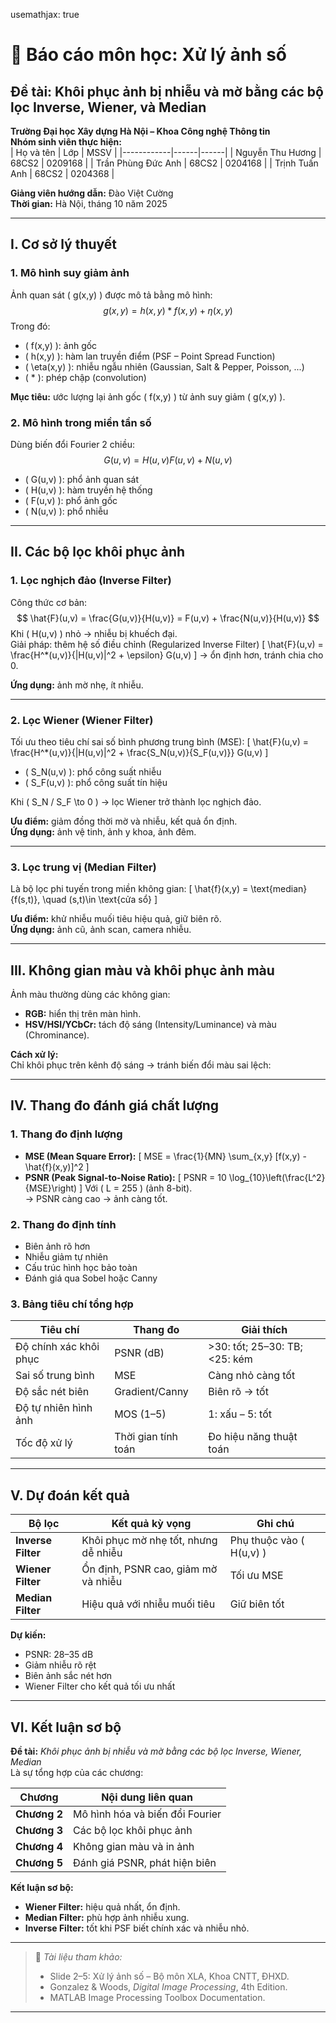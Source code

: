 usemathjax: true
# 🎯 Báo cáo môn học: Xử lý ảnh số  
## Đề tài: Khôi phục ảnh bị nhiễu và mờ bằng các bộ lọc Inverse, Wiener, và Median  

**Trường Đại học Xây dựng Hà Nội – Khoa Công nghệ Thông tin**  
**Nhóm sinh viên thực hiện:**  
| Họ và tên | Lớp | MSSV |
|------------|------|------|
| Nguyễn Thu Hương | 68CS2 | 0209168 |
| Trần Phùng Đức Anh | 68CS2 | 0204168 |
| Trịnh Tuấn Anh | 68CS2 | 0204368 |

**Giảng viên hướng dẫn:** Đào Việt Cường  
**Thời gian:** Hà Nội, tháng 10 năm 2025  

---

## I. Cơ sở lý thuyết

### 1. Mô hình suy giảm ảnh
Ảnh quan sát \( g(x,y) \) được mô tả bằng mô hình:
$$
g(x,y) = h(x,y) * f(x,y) + \eta(x,y)
$$
Trong đó:
- \( f(x,y) \): ảnh gốc  
- \( h(x,y) \): hàm lan truyền điểm (PSF – Point Spread Function)  
- \( \eta(x,y) \): nhiễu ngẫu nhiên (Gaussian, Salt & Pepper, Poisson, ...)  
- \( * \): phép chập (convolution)  

**Mục tiêu:** ước lượng lại ảnh gốc \( f(x,y) \) từ ảnh suy giảm \( g(x,y) \).

### 2. Mô hình trong miền tần số
Dùng biến đổi Fourier 2 chiều:
$$
G(u,v) = H(u,v)F(u,v) + N(u,v)
$$
- \( G(u,v) \): phổ ảnh quan sát  
- \( H(u,v) \): hàm truyền hệ thống  
- \( F(u,v) \): phổ ảnh gốc  
- \( N(u,v) \): phổ nhiễu  

---

## II. Các bộ lọc khôi phục ảnh

### 1. Lọc nghịch đảo (Inverse Filter)
Công thức cơ bản:
$$
\hat{F}(u,v) = \frac{G(u,v)}{H(u,v)} = F(u,v) + \frac{N(u,v)}{H(u,v)}
$$
Khi \( H(u,v) \) nhỏ → nhiễu bị khuếch đại.  
Giải pháp: thêm hệ số điều chỉnh (Regularized Inverse Filter)
\[
\hat{F}(u,v) = \frac{H^*(u,v)}{|H(u,v)|^2 + \epsilon} G(u,v)
\]
→ ổn định hơn, tránh chia cho 0.

**Ứng dụng:** ảnh mờ nhẹ, ít nhiễu.

---

### 2. Lọc Wiener (Wiener Filter)
Tối ưu theo tiêu chí sai số bình phương trung bình (MSE):
\[
\hat{F}(u,v) = \frac{H^*(u,v)}{|H(u,v)|^2 + \frac{S_N(u,v)}{S_F(u,v)}} G(u,v)
\]

- \( S_N(u,v) \): phổ công suất nhiễu  
- \( S_F(u,v) \): phổ công suất tín hiệu  

Khi \( S_N / S_F \to 0 \) → lọc Wiener trở thành lọc nghịch đảo.

**Ưu điểm:** giảm đồng thời mờ và nhiễu, kết quả ổn định.  
**Ứng dụng:** ảnh vệ tinh, ảnh y khoa, ảnh đêm.

---

### 3. Lọc trung vị (Median Filter)
Là bộ lọc phi tuyến trong miền không gian:
\[
\hat{f}(x,y) = \text{median}\{f(s,t)\}, \quad (s,t)\in \text{cửa sổ}
\]

**Ưu điểm:** khử nhiễu muối tiêu hiệu quả, giữ biên rõ.  
**Ứng dụng:** ảnh cũ, ảnh scan, camera nhiễu.

---

## III. Không gian màu và khôi phục ảnh màu
Ảnh màu thường dùng các không gian:
- **RGB:** hiển thị trên màn hình.  
- **HSV/HSI/YCbCr:** tách độ sáng (Intensity/Luminance) và màu (Chrominance).

**Cách xử lý:**  
Chỉ khôi phục trên kênh độ sáng → tránh biến đổi màu sai lệch:


---

## IV. Thang đo đánh giá chất lượng

### 1. Thang đo định lượng
- **MSE (Mean Square Error):**
  \[
  MSE = \frac{1}{MN} \sum_{x,y} [f(x,y) - \hat{f}(x,y)]^2
  \]
- **PSNR (Peak Signal-to-Noise Ratio):**
  \[
  PSNR = 10 \log_{10}\left(\frac{L^2}{MSE}\right)
  \]
  Với \( L = 255 \) (ảnh 8-bit).  
  → PSNR càng cao → ảnh càng tốt.

### 2. Thang đo định tính
- Biên ảnh rõ hơn  
- Nhiễu giảm tự nhiên  
- Cấu trúc hình học bảo toàn  
- Đánh giá qua Sobel hoặc Canny

### 3. Bảng tiêu chí tổng hợp

| Tiêu chí | Thang đo | Giải thích |
|-----------|-----------|-------------|
| Độ chính xác khôi phục | PSNR (dB) | >30: tốt; 25–30: TB; <25: kém |
| Sai số trung bình | MSE | Càng nhỏ càng tốt |
| Độ sắc nét biên | Gradient/Canny | Biên rõ → tốt |
| Độ tự nhiên hình ảnh | MOS (1–5) | 1: xấu – 5: tốt |
| Tốc độ xử lý | Thời gian tính toán | Đo hiệu năng thuật toán |

---

## V. Dự đoán kết quả

| Bộ lọc | Kết quả kỳ vọng | Ghi chú |
|--------|------------------|---------|
| **Inverse Filter** | Khôi phục mờ nhẹ tốt, nhưng dễ nhiễu | Phụ thuộc vào \( H(u,v) \) |
| **Wiener Filter** | Ổn định, PSNR cao, giảm mờ và nhiễu | Tối ưu MSE |
| **Median Filter** | Hiệu quả với nhiễu muối tiêu | Giữ biên tốt |

**Dự kiến:**  
- PSNR: 28–35 dB  
- Giảm nhiễu rõ rệt  
- Biên ảnh sắc nét hơn  
- Wiener Filter cho kết quả tối ưu nhất  

---

## VI. Kết luận sơ bộ

**Đề tài:** *Khôi phục ảnh bị nhiễu và mờ bằng các bộ lọc Inverse, Wiener, Median*  
Là sự tổng hợp của các chương:

| Chương | Nội dung liên quan |
|--------|--------------------|
| **Chương 2** | Mô hình hóa và biến đổi Fourier |
| **Chương 3** | Các bộ lọc khôi phục ảnh |
| **Chương 4** | Không gian màu và in ảnh |
| **Chương 5** | Đánh giá PSNR, phát hiện biên |

**Kết luận sơ bộ:**
- **Wiener Filter:** hiệu quả nhất, ổn định.  
- **Median Filter:** phù hợp ảnh nhiễu xung.  
- **Inverse Filter:** tốt khi PSF biết chính xác và nhiễu nhỏ.  

---

> 📘 *Tài liệu tham khảo:*
> - Slide 2–5: Xử lý ảnh số – Bộ môn XLA, Khoa CNTT, ĐHXD.  
> - Gonzalez & Woods, *Digital Image Processing*, 4th Edition.  
> - MATLAB Image Processing Toolbox Documentation.

---


